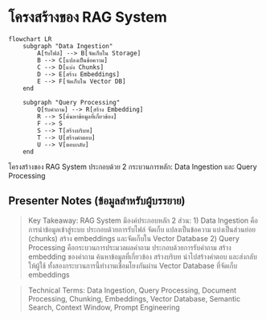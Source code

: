 # โครงสร้างของ RAG System

```mermaid
flowchart LR
    subgraph "Data Ingestion"
        A[รับไฟล์] --> B[จัดเก็บใน Storage]
        B --> C[แปลงเป็นข้อความ]
        C --> D[แบ่ง Chunks]
        D --> E[สร้าง Embeddings]
        E --> F[จัดเก็บใน Vector DB]
    end
    
    subgraph "Query Processing"
        Q[รับคำถาม] --> R[สร้าง Embedding]
        R --> S[ค้นหาข้อมูลที่เกี่ยวข้อง]
        F --> S
        S --> T[สร้างบริบท]
        T --> U[สร้างคำตอบ]
        U --> V[ตอบกลับ]
    end
```

โครงสร้างของ RAG System ประกอบด้วย 2 กระบวนการหลัก: Data Ingestion และ Query Processing

## Presenter Notes (ข้อมูลสำหรับผู้บรรยาย)

> Key Takeaway: RAG System มีองค์ประกอบหลัก 2 ส่วน: 1) Data Ingestion คือการนำข้อมูลเข้าสู่ระบบ ประกอบด้วยการรับไฟล์ จัดเก็บ แปลงเป็นข้อความ แบ่งเป็นส่วนย่อย (chunks) สร้าง embeddings และจัดเก็บใน Vector Database 2) Query Processing คือกระบวนการประมวลผลคำถาม ประกอบด้วยการรับคำถาม สร้าง embedding ของคำถาม ค้นหาข้อมูลที่เกี่ยวข้อง สร้างบริบท นำไปสร้างคำตอบ และส่งกลับให้ผู้ใช้ ทั้งสองกระบวนการนี้ทำงานเชื่อมโยงกันผ่าน Vector Database ที่จัดเก็บ embeddings

> Technical Terms: Data Ingestion, Query Processing, Document Processing, Chunking, Embeddings, Vector Database, Semantic Search, Context Window, Prompt Engineering
